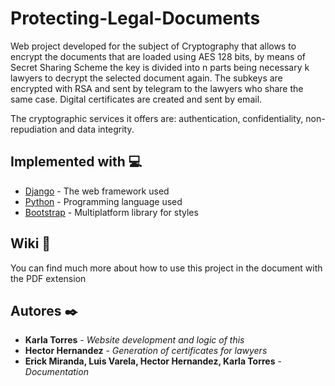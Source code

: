 # Protecting-Legal-Documents
Web project developed for the subject of Cryptography that allows to encrypt the documents that are loaded using AES 128 bits, by means of Secret Sharing Scheme the key is divided into n parts being necessary k lawyers to decrypt the selected document again. The subkeys are encrypted with RSA and sent by telegram to the lawyers who share the same case. Digital certificates are created and sent by email.

The cryptographic services it offers are: authentication, confidentiality, non-repudiation and data integrity.

## Implemented with 💻
* [Django](https://www.djangoproject.com/) - The web framework used
* [Python](https://www.python.org/) - Programming language used
* [Bootstrap](https://getbootstrap.com/) - Multiplatform library for styles

## Wiki 📖
You can find much more about how to use this project in the document with the PDF extension

## Autores ✒️
* **Karla Torres** - *Website development and logic of this*
* **Hector Hernandez** - *Generation of certificates for lawyers*
* **Erick Miranda, Luis Varela, Hector Hernandez, Karla Torres** - *Documentation*
